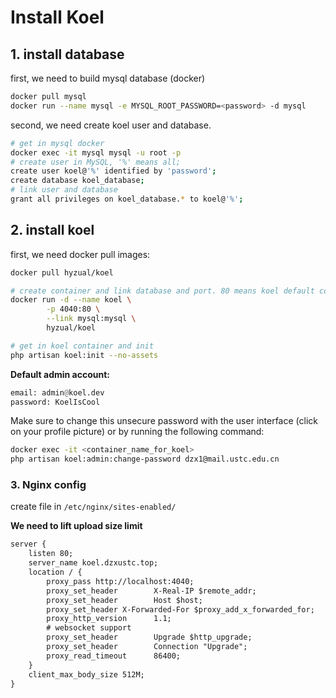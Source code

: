 # Install Koel

## 1. install database

first, we need to build mysql database (docker)

```bash
docker pull mysql
docker run --name mysql -e MYSQL_ROOT_PASSWORD=<password> -d mysql
```

second, we need create koel user and database.

```bash
# get in mysql docker 
docker exec -it mysql mysql -u root -p
# create user in MySQL, '%' means all;
create user koel@'%' identified by 'password';
create database koel_database;
# link user and database
grant all privileges on koel_database.* to koel@'%';
```

## 2. install koel

first, we need docker pull images:

```bash
docker pull hyzual/koel

# create container and link database and port. 80 means koel default container port, 4040 means host port;
docker run -d --name koel \
        -p 4040:80 \
        --link mysql:mysql \
        hyzual/koel

# get in koel container and init
php artisan koel:init --no-assets
```

**Default admin account:**
```python
email: admin@koel.dev
password: KoelIsCool
```

Make sure to change this unsecure password with the user interface (click on your profile picture) or by running the following command:

```bash
docker exec -it <container_name_for_koel> 
php artisan koel:admin:change-password dzx1@mail.ustc.edu.cn
```

### 3. Nginx config

create file in `/etc/nginx/sites-enabled/`

**We need to lift upload size limit**
```markdown
server {
    listen 80;
    server_name koel.dzxustc.top;
    location / {
        proxy_pass http://localhost:4040;
        proxy_set_header        X-Real-IP $remote_addr;
        proxy_set_header        Host $host;
        proxy_set_header X-Forwarded-For $proxy_add_x_forwarded_for;
        proxy_http_version      1.1;
        # websocket support
        proxy_set_header        Upgrade $http_upgrade;
        proxy_set_header        Connection "Upgrade";
        proxy_read_timeout      86400;
    }
    client_max_body_size 512M;
}
```





